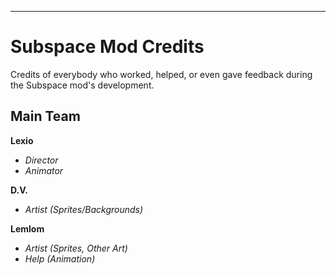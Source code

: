 
---

# Subspace Mod Credits
Credits of everybody who worked, helped, or even gave feedback during the Subspace mod's development.
## Main Team
**Lexio**
- *Director*
- *Animator*

**D.V.**
- *Artist (Sprites/Backgrounds)*

**Lemlom**
- *Artist (Sprites, Other Art)*
- *Help (Animation)*
